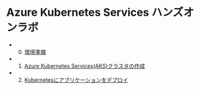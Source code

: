 # Azure Kubernetes Services ハンズオンラボ

- 0. [環境準備](module00_ja.md)
- 1. [Azure Kubernetes Services(AKS)クラスタの作成](module01_ja.md)
- 2. [Kubernetesにアプリケーションをデプロイ](module02_ja.md)

